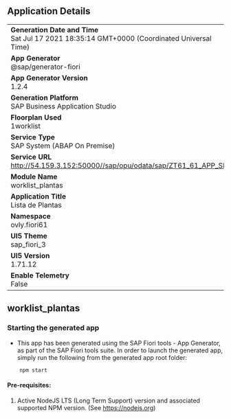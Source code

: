 ## Application Details
|               |
| ------------- |
|**Generation Date and Time**<br>Sat Jul 17 2021 18:35:14 GMT+0000 (Coordinated Universal Time)|
|**App Generator**<br>@sap/generator-fiori|
|**App Generator Version**<br>1.2.4|
|**Generation Platform**<br>SAP Business Application Studio|
|**Floorplan Used**<br>1worklist|
|**Service Type**<br>SAP System (ABAP On Premise)|
|**Service URL**<br>http://54.159.3.152:50000//sap/opu/odata/sap/ZT61_61_APP_SRV
|**Module Name**<br>worklist_plantas|
|**Application Title**<br>Lista de Plantas|
|**Namespace**<br>ovly.fiori61|
|**UI5 Theme**<br>sap_fiori_3|
|**UI5 Version**<br>1.71.12|
|**Enable Telemetry**<br>False|

## worklist_plantas



### Starting the generated app

-   This app has been generated using the SAP Fiori tools - App Generator, as part of the SAP Fiori tools suite.  In order to launch the generated app, simply run the following from the generated app root folder:

```
    npm start
```

#### Pre-requisites:

1. Active NodeJS LTS (Long Term Support) version and associated supported NPM version.  (See https://nodejs.org)


